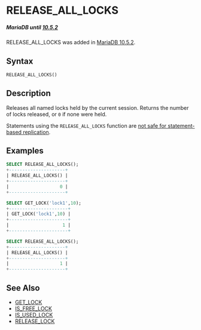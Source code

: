 # RELEASE_ALL_LOCKS

##### MariaDB until [10.5.2](/kb/en/mariadb-1052-release-notes/)

RELEASE_ALL_LOCKS was added in [MariaDB 10.5.2](/kb/en/mariadb-1052-release-notes/).

## Syntax

```sql
RELEASE_ALL_LOCKS()
```

## Description

Releases all named locks held by the current session. Returns the number of locks released, or `0` if none were held.

Statements using the `RELEASE_ALL_LOCKS` function are [not safe for statement-based replication](/replication/standard-replication/unsafe-statements-for-statement-based-replication/).

## Examples

```sql
SELECT RELEASE_ALL_LOCKS();
+---------------------+
| RELEASE_ALL_LOCKS() | 
+---------------------+
|                   0 |
+---------------------+

SELECT GET_LOCK('lock1',10);
+----------------------+
| GET_LOCK('lock1',10) |
+----------------------+
|                    1 |
+----------------------+

SELECT RELEASE_ALL_LOCKS();
+---------------------+
| RELEASE_ALL_LOCKS() | 
+---------------------+
|                   1 |
+---------------------+
```

## See Also

- [GET_LOCK](/built-in-functions/secondary-functions/miscellaneous-functions/get_lock/)
- [IS_FREE_LOCK](/built-in-functions/secondary-functions/miscellaneous-functions/is_free_lock/)
- [IS_USED_LOCK](/built-in-functions/secondary-functions/miscellaneous-functions/is_used_lock/)
- [RELEASE_LOCK](/built-in-functions/secondary-functions/miscellaneous-functions/release_lock/)
